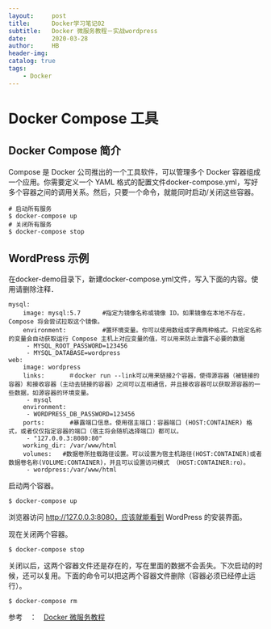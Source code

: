 ```yaml
---
layout:     post
title:      Docker学习笔记02
subtitle:   Docker 微服务教程－实战wordpress
date:       2020-03-28
author:     HB
header-img:
catalog: true
tags:
    - Docker
---
```


# Docker Compose 工具

## Docker Compose 简介
Compose 是 Docker 公司推出的一个工具软件，可以管理多个 Docker 容器组成一个应用。你需要定义一个 YAML 格式的配置文件docker-compose.yml，写好多个容器之间的调用关系。然后，只要一个命令，就能同时启动/关闭这些容器。
```
# 启动所有服务
$ docker-compose up
# 关闭所有服务
$ docker-compose stop
```

##  WordPress 示例
在docker-demo目录下，新建docker-compose.yml文件，写入下面的内容。使用请删除注释．
```
mysql:
    image: mysql:5.7      #指定为镜像名称或镜像 ID。如果镜像在本地不存在，Compose 将会尝试拉取这个镜像。
    environment:          #置环境变量。你可以使用数组或字典两种格式。只给定名称的变量会自动获取运行 Compose 主机上对应变量的值，可以用来防止泄露不必要的数据
     - MYSQL_ROOT_PASSWORD=123456
     - MYSQL_DATABASE=wordpress
web:
    image: wordpress
    links:　　　　＃docker run --link可以用来链接2个容器，使得源容器（被链接的容器）和接收容器（主动去链接的容器）之间可以互相通信，并且接收容器可以获取源容器的一些数据，如源容器的环境变量。
     - mysql
    environment:
     - WORDPRESS_DB_PASSWORD=123456
    ports:       #暴露端口信息。使用宿主端口：容器端口 (HOST:CONTAINER) 格式，或者仅仅指定容器的端口（宿主将会随机选择端口）都可以。
     - "127.0.0.3:8080:80"
    working_dir: /var/www/html
    volumes:   #数据卷所挂载路径设置。可以设置为宿主机路径(HOST:CONTAINER)或者数据卷名称(VOLUME:CONTAINER)，并且可以设置访问模式 （HOST:CONTAINER:ro）。
     - wordpress:/var/www/html
```


启动两个容器。

```
$ docker-compose up
```
浏览器访问 http://127.0.0.3:8080，应该就能看到 WordPress 的安装界面。

现在关闭两个容器。

```
$ docker-compose stop
```
关闭以后，这两个容器文件还是存在的，写在里面的数据不会丢失。下次启动的时候，还可以复用。下面的命令可以把这两个容器文件删除（容器必须已经停止运行）。

```
$ docker-compose rm
```

参考　：　[Docker 微服务教程](http://www.ruanyifeng.com/blog/2018/02/docker-wordpress-tutorial.html)
